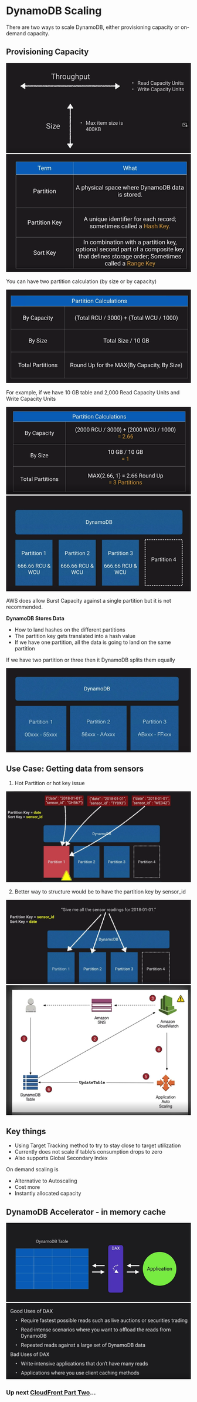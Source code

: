 # DynamoDB Scaling

There are two ways to scale DynamoDB, either provisioning capacity or on-demand capacity.

## Provisioning Capacity

![DynamoDB scaling](../../assets/dynamodb-provisioning-capacity.png)
![DynamoDB scaling](../../assets/dynamodb-terms.png)

You can have two partition calculation (by size or by capacity)

![DynamoDB scaling](../../assets/dynamodb-partition-calculatiosn.png)

For example, if we have 10 GB table and 2,000 Read Capacity Units and Write Capacity Units

![DynamoDB scaling](../../assets/dynamodb-partition-calculations-2.png)
![DynamoDB scaling](../../assets/dynamodb-partition-example.png)

AWS does allow Burst Capacity against a single partition but it is not recommended.

**DynamoDB Stores Data**

- How to land hashes on the different partitions
- The partition key gets translated into a hash value
- If we have one partition, all the data is going to land on the same partition

If we have two partition or three then it DynamoDB splits them equally

![DynamoDB scaling](../../assets/dynamodb-stores-data.png)

## Use Case: Getting data from sensors

1. Hot Partition or hot key issue

![DynamoDB scaling](../../assets/dynamodb-use-case.png)

2. Better way to structure would be to have the partition key by sensor_id

![DynamoDB scaling](../../assets/dynamodb-use-case-2.png)
![DynamoDB scaling](../../assets/dynamodb-use-case-arch.png)

## Key things

- Using Target Tracking method to try to stay close to target utilization
- Currently does not scale if table’s consumption drops to zero
- Also supports Global Secondary Index

On demand scaling is

- Alternative to Autoscaling
- Cost more
- Instantly allocated capacity

## DynamoDB Accelerator - in memory cache

![DynamoDB scaling](../../assets/dynamodb-dax.png)
![DynamoDB scaling](../../assets/dynamodb-dax-uses.png)

### Up next [CloudFront Part Two](../cloudfront-part-2/README.md)...
